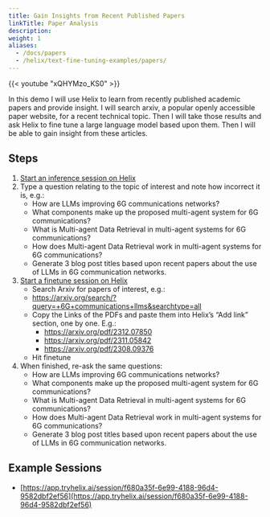 ```yaml
---
title: Gain Insights from Recent Published Papers
linkTitle: Paper Analysis
description:
weight: 1
aliases:
  - /docs/papers
  - /helix/text-fine-tuning-examples/papers/
---
```


{{< youtube "xQHYMzo_KS0" >}}

In this demo I will use Helix to learn from recently published academic papers and provide insight. I will search arxiv, a popular openly accessible paper website, for a recent technical topic. Then I will take those results and ask Helix to fine tune a large language model based upon them. Then I will be able to gain insight from these articles.

## Steps

1. [Start an inference session on Helix](https://app.tryhelix.ai/?mode=inference&type=text)
2. Type a question relating to the topic of interest and note how incorrect it is, e.g.:
   * How are LLMs improving 6G communications networks?
   * What components make up the proposed multi-agent system for 6G communications?
   * What is Multi-agent Data Retrieval in multi-agent systems for 6G communications?
   * How does Multi-agent Data Retrieval work in multi-agent systems for 6G communications?
   * Generate 3 blog post titles based upon recent papers about the use of LLMs in 6G communication networks.
3. [Start a finetune session on Helix](https://app.tryhelix.ai/?mode=finetune&type=text)
   * Search Arxiv for papers of interest, e.g.:
   * https://arxiv.org/search/?query=+6G+communications+llms&searchtype=all
   * Copy the Links of the PDFs and paste them into Helix’s “Add link” section, one by one. E.g.:
     * https://arxiv.org/pdf/2312.07850
     * https://arxiv.org/pdf/2311.05842
     * https://arxiv.org/pdf/2308.09376 
   * Hit finetune
4. When finished, re-ask the same questions:
   * How are LLMs improving 6G communications networks?
   * What components make up the proposed multi-agent system for 6G communications?
   * What is Multi-agent Data Retrieval in multi-agent systems for 6G communications?
   * How does Multi-agent Data Retrieval work in multi-agent systems for 6G communications?
   * Generate 3 blog post titles based upon recent papers about the use of LLMs in 6G communication networks.

## Example Sessions
* [https://app.tryhelix.ai/session/f680a35f-6e99-4188-96d4-9582dbf2ef56](https://app.tryhelix.ai/session/f680a35f-6e99-4188-96d4-9582dbf2ef56)
